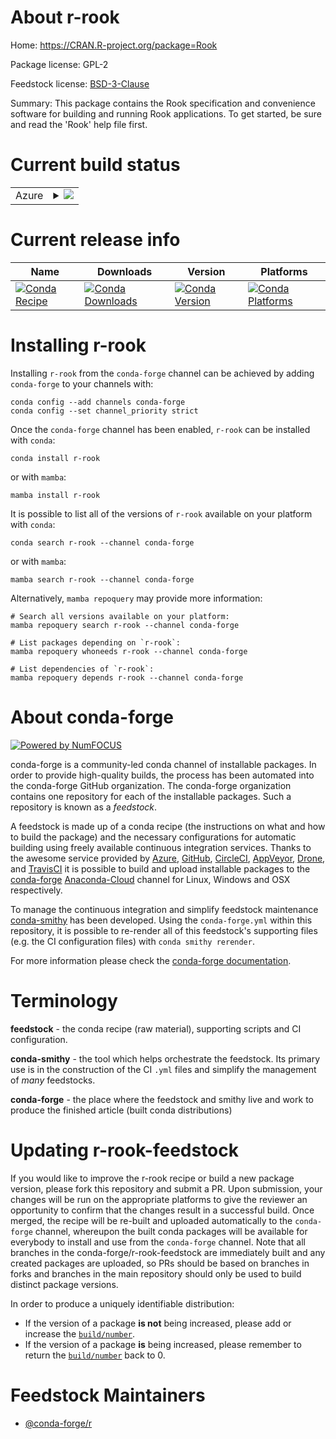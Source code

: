About r-rook
============

Home: https://CRAN.R-project.org/package=Rook

Package license: GPL-2

Feedstock license: [BSD-3-Clause](https://github.com/conda-forge/r-rook-feedstock/blob/main/LICENSE.txt)

Summary: This package contains the Rook specification and convenience software for building
and running Rook applications. To get started, be sure and read the 'Rook' help
file first.


Current build status
====================


<table>
    
  <tr>
    <td>Azure</td>
    <td>
      <details>
        <summary>
          <a href="https://dev.azure.com/conda-forge/feedstock-builds/_build/latest?definitionId=1561&branchName=main">
            <img src="https://dev.azure.com/conda-forge/feedstock-builds/_apis/build/status/r-rook-feedstock?branchName=main">
          </a>
        </summary>
        <table>
          <thead><tr><th>Variant</th><th>Status</th></tr></thead>
          <tbody><tr>
              <td>linux_64_r_base4.1</td>
              <td>
                <a href="https://dev.azure.com/conda-forge/feedstock-builds/_build/latest?definitionId=1561&branchName=main">
                  <img src="https://dev.azure.com/conda-forge/feedstock-builds/_apis/build/status/r-rook-feedstock?branchName=main&jobName=linux&configuration=linux_64_r_base4.1" alt="variant">
                </a>
              </td>
            </tr><tr>
              <td>linux_64_r_base4.2</td>
              <td>
                <a href="https://dev.azure.com/conda-forge/feedstock-builds/_build/latest?definitionId=1561&branchName=main">
                  <img src="https://dev.azure.com/conda-forge/feedstock-builds/_apis/build/status/r-rook-feedstock?branchName=main&jobName=linux&configuration=linux_64_r_base4.2" alt="variant">
                </a>
              </td>
            </tr><tr>
              <td>osx_64_r_base4.1</td>
              <td>
                <a href="https://dev.azure.com/conda-forge/feedstock-builds/_build/latest?definitionId=1561&branchName=main">
                  <img src="https://dev.azure.com/conda-forge/feedstock-builds/_apis/build/status/r-rook-feedstock?branchName=main&jobName=osx&configuration=osx_64_r_base4.1" alt="variant">
                </a>
              </td>
            </tr><tr>
              <td>osx_64_r_base4.2</td>
              <td>
                <a href="https://dev.azure.com/conda-forge/feedstock-builds/_build/latest?definitionId=1561&branchName=main">
                  <img src="https://dev.azure.com/conda-forge/feedstock-builds/_apis/build/status/r-rook-feedstock?branchName=main&jobName=osx&configuration=osx_64_r_base4.2" alt="variant">
                </a>
              </td>
            </tr><tr>
              <td>win_64</td>
              <td>
                <a href="https://dev.azure.com/conda-forge/feedstock-builds/_build/latest?definitionId=1561&branchName=main">
                  <img src="https://dev.azure.com/conda-forge/feedstock-builds/_apis/build/status/r-rook-feedstock?branchName=main&jobName=win&configuration=win_64_" alt="variant">
                </a>
              </td>
            </tr>
          </tbody>
        </table>
      </details>
    </td>
  </tr>
</table>

Current release info
====================

| Name | Downloads | Version | Platforms |
| --- | --- | --- | --- |
| [![Conda Recipe](https://img.shields.io/badge/recipe-r--rook-green.svg)](https://anaconda.org/conda-forge/r-rook) | [![Conda Downloads](https://img.shields.io/conda/dn/conda-forge/r-rook.svg)](https://anaconda.org/conda-forge/r-rook) | [![Conda Version](https://img.shields.io/conda/vn/conda-forge/r-rook.svg)](https://anaconda.org/conda-forge/r-rook) | [![Conda Platforms](https://img.shields.io/conda/pn/conda-forge/r-rook.svg)](https://anaconda.org/conda-forge/r-rook) |

Installing r-rook
=================

Installing `r-rook` from the `conda-forge` channel can be achieved by adding `conda-forge` to your channels with:

```
conda config --add channels conda-forge
conda config --set channel_priority strict
```

Once the `conda-forge` channel has been enabled, `r-rook` can be installed with `conda`:

```
conda install r-rook
```

or with `mamba`:

```
mamba install r-rook
```

It is possible to list all of the versions of `r-rook` available on your platform with `conda`:

```
conda search r-rook --channel conda-forge
```

or with `mamba`:

```
mamba search r-rook --channel conda-forge
```

Alternatively, `mamba repoquery` may provide more information:

```
# Search all versions available on your platform:
mamba repoquery search r-rook --channel conda-forge

# List packages depending on `r-rook`:
mamba repoquery whoneeds r-rook --channel conda-forge

# List dependencies of `r-rook`:
mamba repoquery depends r-rook --channel conda-forge
```


About conda-forge
=================

[![Powered by
NumFOCUS](https://img.shields.io/badge/powered%20by-NumFOCUS-orange.svg?style=flat&colorA=E1523D&colorB=007D8A)](https://numfocus.org)

conda-forge is a community-led conda channel of installable packages.
In order to provide high-quality builds, the process has been automated into the
conda-forge GitHub organization. The conda-forge organization contains one repository
for each of the installable packages. Such a repository is known as a *feedstock*.

A feedstock is made up of a conda recipe (the instructions on what and how to build
the package) and the necessary configurations for automatic building using freely
available continuous integration services. Thanks to the awesome service provided by
[Azure](https://azure.microsoft.com/en-us/services/devops/), [GitHub](https://github.com/),
[CircleCI](https://circleci.com/), [AppVeyor](https://www.appveyor.com/),
[Drone](https://cloud.drone.io/welcome), and [TravisCI](https://travis-ci.com/)
it is possible to build and upload installable packages to the
[conda-forge](https://anaconda.org/conda-forge) [Anaconda-Cloud](https://anaconda.org/)
channel for Linux, Windows and OSX respectively.

To manage the continuous integration and simplify feedstock maintenance
[conda-smithy](https://github.com/conda-forge/conda-smithy) has been developed.
Using the ``conda-forge.yml`` within this repository, it is possible to re-render all of
this feedstock's supporting files (e.g. the CI configuration files) with ``conda smithy rerender``.

For more information please check the [conda-forge documentation](https://conda-forge.org/docs/).

Terminology
===========

**feedstock** - the conda recipe (raw material), supporting scripts and CI configuration.

**conda-smithy** - the tool which helps orchestrate the feedstock.
                   Its primary use is in the construction of the CI ``.yml`` files
                   and simplify the management of *many* feedstocks.

**conda-forge** - the place where the feedstock and smithy live and work to
                  produce the finished article (built conda distributions)


Updating r-rook-feedstock
=========================

If you would like to improve the r-rook recipe or build a new
package version, please fork this repository and submit a PR. Upon submission,
your changes will be run on the appropriate platforms to give the reviewer an
opportunity to confirm that the changes result in a successful build. Once
merged, the recipe will be re-built and uploaded automatically to the
`conda-forge` channel, whereupon the built conda packages will be available for
everybody to install and use from the `conda-forge` channel.
Note that all branches in the conda-forge/r-rook-feedstock are
immediately built and any created packages are uploaded, so PRs should be based
on branches in forks and branches in the main repository should only be used to
build distinct package versions.

In order to produce a uniquely identifiable distribution:
 * If the version of a package **is not** being increased, please add or increase
   the [``build/number``](https://docs.conda.io/projects/conda-build/en/latest/resources/define-metadata.html#build-number-and-string).
 * If the version of a package **is** being increased, please remember to return
   the [``build/number``](https://docs.conda.io/projects/conda-build/en/latest/resources/define-metadata.html#build-number-and-string)
   back to 0.

Feedstock Maintainers
=====================

* [@conda-forge/r](https://github.com/conda-forge/r/)

